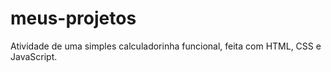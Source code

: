 # meus-projetos
Atividade de uma simples calculadorinha funcional, feita com HTML, CSS e JavaScript.
